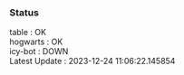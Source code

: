 ### Status


table : OK  
hogwarts : OK  
icy-bot : DOWN  
Latest Update : 2023-12-24 11:06:22.145854
